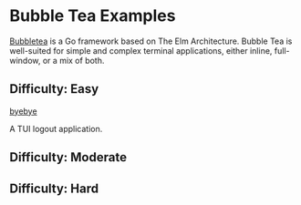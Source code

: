 # Bubble Tea Examples

[Bubbletea](https://github.com/charmbracelet/bubbletea) is a Go framework based on The Elm Architecture. Bubble Tea is well-suited for simple and complex terminal applications, either inline, full-window, or a mix of both.

## Difficulty: Easy

[byebye](https://github.com/d1psy-sh/byebye.git)

A TUI logout application.

## Difficulty: Moderate


## Difficulty: Hard
